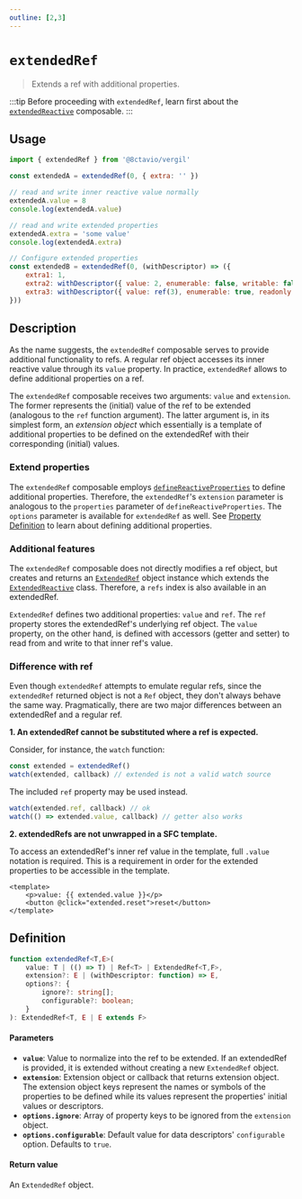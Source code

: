 ```yaml
---
outline: [2,3]
---
```


# `extendedRef`

> Extends a ref with additional properties.

:::tip
Before proceeding with `extendedRef`, learn first about the [`extendedReactive`](/composables/extendedReactive) composable.
:::

## Usage

```js
import { extendedRef } from '@8ctavio/vergil'

const extendedA = extendedRef(0, { extra: '' })

// read and write inner reactive value normally
extendedA.value = 8
console.log(extendedA.value)

// read and write extended properties
extendedA.extra = 'some value'
console.log(extendedA.extra)

// Configure extended properties
const extendedB = extendedRef(0, (withDescriptor) => ({
    extra1: 1,
    extra2: withDescriptor({ value: 2, enumerable: false, writable: false }),
    extra3: withDescriptor({ value: ref(3), enumerable: true, readonly: true })
}))
```

## Description

As the name suggests, the `extendedRef` composable serves to provide additional functionality to refs. A regular ref object accesses its inner reactive value through its `value` property. In practice, `extendedRef` allows to define additional properties on a ref.

The `extendedRef` composable receives two arguments: `value` and `extension`. The former represents the (initial) value of the ref to be extended (analogous to the `ref` function argument). The latter argument is, in its simplest form, an *extension object* which essentially is a template of additional properties to be defined on the extendedRef with their corresponding (initial) values.

### Extend properties

The `extendedRef` composable employs [`defineReactiveProperties`](/composables/defineReactiveProperties) to define additional properties. Therefore, the `extendedRef`'s `extension` parameter is analogous to the `properties` parameter of `defineReactiveProperties`. The `options` parameter is available for `extendedRef` as well. See [Property Definition](/composables/defineReactiveProperties#property-definition) to learn about defining additional properties.

### Additional features

The `extendedRef` composable does not directly modifies a ref object, but creates and returns an [`ExtendedRef`](/utilities/classes#extendedref) object instance which extends the [`ExtendedReactive`](/utilities/classes#extendedreactive) class. Therefore, a `refs` index is also available in an extendedRef.

`ExtendedRef` defines two additional properties: `value` and `ref`. The `ref` property stores the extendedRef's underlying ref object. The `value` property, on the other hand, is defined with accessors (getter and setter) to read from and write to that inner ref's value.

### Difference with ref

Even though `extendedRef` attempts to emulate regular refs, since the `extendedRef` returned object is not a `Ref` object, they don't always behave the same way. Pragmatically, there are two major differences between an extendedRef and a regular ref.

**1. An extendedRef cannot be substituted where a ref is expected.**

Consider, for instance, the `watch` function:

```js
const extended = extendedRef()
watch(extended, callback) // extended is not a valid watch source
```

The included `ref` property may be used instead.

```js
watch(extended.ref, callback) // ok
watch(() => extended.value, callback) // getter also works
```

**2. extendedRefs are not unwrapped in a SFC template.**

To access an extendedRef's inner ref value in the template, full `.value` notation is required. This is a requirement in order for the extended properties to be accessible in the template.

```vue
<template>
    <p>value: {{ extended.value }}</p>
    <button @click="extended.reset">reset</button>
</template>
```

## Definition

```ts
function extendedRef<T,E>(
    value: T | (() => T) | Ref<T> | ExtendedRef<T,F>,
    extension?: E | (withDescriptor: function) => E,
    options?: {
        ignore?: string[];
        configurable?: boolean;
    }
): ExtendedRef<T, E | E extends F>
```

#### Parameters

- **`value`**: Value to normalize into the ref to be extended. If an extendedRef is provided, it is extended without creating a new `ExtendedRef` object.
- **`extension`**: Extension object or callback that returns extension object. The extension object keys represent the names or symbols of the properties to be defined while its values represent the properties' initial values or descriptors.
- **`options.ignore`**: Array of property keys to be ignored from the `extension` object.
- **`options.configurable`**: Default value for data descriptors' `configurable` option. Defaults to `true`.

#### Return value

An `ExtendedRef` object.